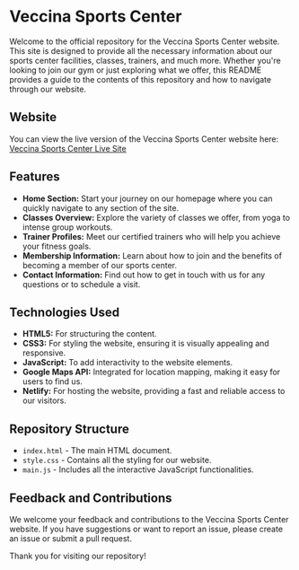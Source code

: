 # Veccina Sports Center

Welcome to the official repository for the Veccina Sports Center website. This site is designed to provide all the necessary information about our sports center facilities, classes, trainers, and much more. Whether you're looking to join our gym or just exploring what we offer, this README provides a guide to the contents of this repository and how to navigate through our website.

## Website

You can view the live version of the Veccina Sports Center website here: [Veccina Sports Center Live Site](https://veccina-sports-center.netlify.app)

## Features

- **Home Section:** Start your journey on our homepage where you can quickly navigate to any section of the site.
- **Classes Overview:** Explore the variety of classes we offer, from yoga to intense group workouts.
- **Trainer Profiles:** Meet our certified trainers who will help you achieve your fitness goals.
- **Membership Information:** Learn about how to join and the benefits of becoming a member of our sports center.
- **Contact Information:** Find out how to get in touch with us for any questions or to schedule a visit.

## Technologies Used

- **HTML5:** For structuring the content.
- **CSS3:** For styling the website, ensuring it is visually appealing and responsive.
- **JavaScript:** To add interactivity to the website elements.
- **Google Maps API:** Integrated for location mapping, making it easy for users to find us.
- **Netlify:** For hosting the website, providing a fast and reliable access to our visitors.

## Repository Structure

- `index.html` - The main HTML document.
- `style.css` - Contains all the styling for our website.
- `main.js` - Includes all the interactive JavaScript functionalities.

## Feedback and Contributions

We welcome your feedback and contributions to the Veccina Sports Center website. If you have suggestions or want to report an issue, please create an issue or submit a pull request.

Thank you for visiting our repository!

